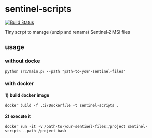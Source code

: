 # sentinel-scripts

[![Build Status](https://travis-ci.com/paulaolmedo/sentinel-scripts.svg?token=bqY7JHfPDqjwZn2ypbwq&branch=master)](https://travis-ci.com/paulaolmedo/sentinel-scripts)

Tiny script to manage (unzip and rename) Sentinel-2 MSI files

## usage
### without docke

    python src/main.py --path "path-to-your-sentinel-files"

### with docker
#### 1) build docker image
    docker build -f .ci/Dockerfile -t sentinel-scripts .
#### 2) execute it
    docker run -it -v /path-to-your-sentinel-files:/project sentinel-scripts --path /project bash
